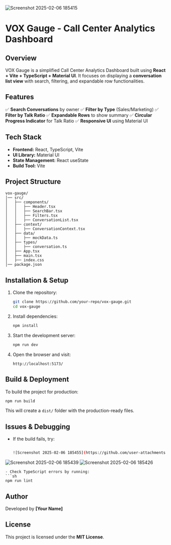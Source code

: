 ![Screenshot 2025-02-06 185415](https://github.com/user-attachments/assets/bc656de4-e36d-4732-adec-b30b42fb83fd)
# VOX Gauge - Call Center Analytics Dashboard

## Overview
VOX Gauge is a simplified Call Center Analytics Dashboard built using **React + Vite + TypeScript + Material UI**. It focuses on displaying a **conversation list view** with search, filtering, and expandable row functionalities.

## Features
✅ **Search Conversations** by owner
✅ **Filter by Type** (Sales/Marketing)
✅ **Filter by Talk Ratio**
✅ **Expandable Rows** to show summary
✅ **Circular Progress Indicator** for Talk Ratio
✅ **Responsive UI** using Material UI

## Tech Stack
- **Frontend:** React, TypeScript, Vite
- **UI Library:** Material UI
- **State Management:** React useState
- **Build Tool:** Vite

## Project Structure
```
vox-gauge/
│── src/
│   ├── components/
│   │   ├── Header.tsx
│   │   ├── SearchBar.tsx
│   │   ├── Filters.tsx
│   │   ├── ConversationList.tsx
│   ├── context/
│   │   ├── ConversationContext.tsx
│   ├── data/
│   │   ├── mockData.ts
│   ├── types/
│   │   ├── conversation.ts
│   ├── App.tsx
│   ├── main.tsx
│   ├── index.css
│── package.json
```

## Installation & Setup
1. Clone the repository:
   ```sh
   git clone https://github.com/your-repo/vox-gauge.git
   cd vox-gauge
   ```
2. Install dependencies:
   ```sh
   npm install
   ```
3. Start the development server:
   ```sh
   npm run dev
   ```
4. Open the browser and visit:
   ```
   http://localhost:5173/
   ```

## Build & Deployment
To build the project for production:
```sh
npm run build
```
This will create a `dist/` folder with the production-ready files.

## Issues & Debugging
- If the build fails, try:
  ```sh

  ![Screenshot 2025-02-06 185455](https://github.com/user-attachments/assets/f5240789-5444-47f1-8d27-20e434af783d)
![Screenshot 2025-02-06 185439](https://github.com/user-attachments/assets/e0c52316-4ff2-4aa6-9014-5d0e96926c97)
![Screenshot 2025-02-06 185426](https://github.com/user-attachments/assets/a03b00be-7aa5-4461-a9e6-030c7e55e67e)
  ```
- Check TypeScript errors by running:
  ```sh
  npm run lint
  ```

## Author
Developed by **[Your Name]**

## License
This project is licensed under the **MIT License**.

